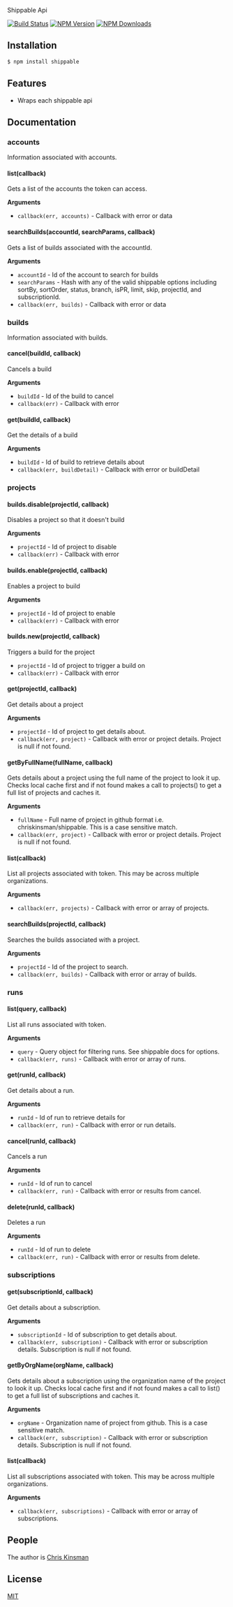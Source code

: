 
  Shippable Api
    
  [![Build Status][shippable-image]][shippable-url] 
  [![NPM Version][npm-image]][npm-url]
  [![NPM Downloads][downloads-image]][downloads-url]


## Installation

```bash
$ npm install shippable
```

## Features

  * Wraps each shippable api

## Documentation

### accounts

Information associated with accounts.

#### list(callback)

Gets a list of the accounts the token can access.

__Arguments__

* `callback(err, accounts)` - Callback with error or data

#### searchBuilds(accountId, searchParams, callback)

Gets a list of builds associated with the accountId.

__Arguments__

* `accountId` - Id of the account to search for builds
* `searchParams` - Hash with any of the valid shippable options including sortBy, sortOrder, status, branch, isPR, limit, skip, projectId, and subscriptionId.
* `callback(err, builds)` - Callback with error or data

### builds

Information associated with builds.

#### cancel(buildId, callback)

Cancels a build

__Arguments__

* `buildId` - Id of the build to cancel
* `callback(err)` - Callback with error 

#### get(buildId, callback)

Get the details of a build

__Arguments__

* `buildId` - Id of build to retrieve details about
* `callback(err, buildDetail)` - Callback with error or buildDetail


### projects

#### builds.disable(projectId, callback)

Disables a project so that it doesn't build

__Arguments__

* `projectId` - Id of project to disable
* `callback(err)` - Callback with error

#### builds.enable(projectId, callback)

Enables a project to build

__Arguments__

* `projectId` - Id of project to enable
* `callback(err)` - Callback with error


#### builds.new(projectId, callback)

Triggers a build for the project

* `projectId` - Id of project to trigger a build on
* `callback(err)` - Callback with error


#### get(projectId, callback)

Get details about a project

__Arguments__

* `projectId` - Id of project to get details about.
* `callback(err, project)` - Callback with error or project details. Project is null if not found.

#### getByFullName(fullName, callback)

Gets details about a project using the full name of the project to look it up.  Checks local cache first and if not found
makes a call to projects() to get a full list of projects and caches it.

__Arguments__

* `fullName` - Full name of project in github format i.e. chriskinsman/shippable.  This is a case sensitive match.
* `callback(err, project)` - Callback with error or project details.  Project is null if not found.

#### list(callback)

List all projects associated with token.  This may be across multiple organizations.

__Arguments__

* `callback(err, projects)` - Callback with error or array of projects.

#### searchBuilds(projectId, callback)

Searches the builds associated with a project.

__Arguments__

* `projectId` - Id of the project to search.
* `callback(err, builds)` - Callback with error or array of builds.

### runs

#### list(query, callback)

List all runs associated with token.

__Arguments__

* `query` - Query object for filtering runs.  See shippable docs for options.
* `callback(err, runs)` - Callback with error or array of runs.

#### get(runId, callback)

Get details about a run.

__Arguments__

* `runId` - Id of run to retrieve details for
* `callback(err, run)` - Callback with error or run details.

#### cancel(runId, callback)

Cancels  a run

__Arguments__

* `runId` - Id of run to cancel
* `callback(err, run)` - Callback with error or results from cancel.


#### delete(runId, callback)

Deletes a run

__Arguments__

* `runId` - Id of run to delete
* `callback(err, run)` - Callback with error or results from delete.


### subscriptions

#### get(subscriptionId, callback)

Get details about a subscription.

__Arguments__

* `subscriptionId` - Id of subscription to get details about.
* `callback(err, subscription)` - Callback with error or subscription details. Subscription is null if not found.

#### getByOrgName(orgName, callback)

Gets details about a subscription using the organization name of the project to look it up.  Checks local cache first and if not found
makes a call to list() to get a full list of subscriptions and caches it.

__Arguments__

* `orgName` - Organization name of project from github.  This is a case sensitive match.
* `callback(err, subscription)` - Callback with error or subscription details.  Subscription is null if not found.

#### list(callback)

List all subscriptions associated with token.  This may be across multiple organizations.

__Arguments__

* `callback(err, subscriptions)` - Callback with error or array of subscriptions.

## People

The author is [Chris Kinsman](https://github.com/chriskinsman)

## License

  [MIT](LICENSE)

[shippable-image]: https://img.shields.io/shippable/568d2b531895ca447467a94e.svg?style=flat
[shippable-url]: https://app.shippable.com/projects/568d2b531895ca447467a94e
[npm-image]: https://img.shields.io/npm/v/shippable.svg?style=flat
[npm-url]: https://npmjs.org/package/shippable
[downloads-image]: https://img.shields.io/npm/dm/shippable.svg?style=flat
[downloads-url]: https://npmjs.org/package/shippable

